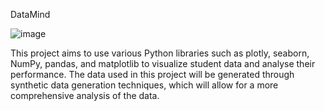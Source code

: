 DataMind

![image](https://user-images.githubusercontent.com/109984055/221249815-e0a5c91b-c7e7-4be1-acba-d984233fd784.png)

This project aims to use various Python libraries such as plotly, seaborn, NumPy, pandas, and 
matplotlib to visualize student data and analyse their performance. The data used in this project 
will be generated through synthetic data generation techniques, which will allow for a more 
comprehensive analysis of the data.
